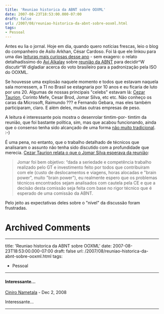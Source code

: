 ```yaml
---
title: 'Reuniao historica da ABNT sobre OOXML'
date: 2007-08-23T18:53:00.000-07:00
draft: false
url: /2007/08/reuniao-historica-da-abnt-sobre-ooxml.html
tags: 
- Pessoal
---
```


Antes eu lia o jornal. Hoje em dia, quando quero notícias frescas, leio o blog do companheiro de Asilo Arkhan, César Cardoso. Foi lá que ele linkou para uma das [leituras mais curiosas desse ano](http://zyakannazio.eti.br/fudeblog/2007/08/22/a-vinganca-sangrenta-dos-biscoitos-sortidos-contra-o-monstro-twitter-de-pobre/) - sem exagero: o relato detalhadíssimo do [Avi Alkalay](http://avi.alkalay.net/) sobre [reunião da ABNT](http://avi.alkalay.net/2007/08/abnt-ooxml-odf.html) para decidir^W discutir^W digladiar acerca do voto brasileiro para a padronização pela ISO do OOXML.  
  
Se houvesse uma explosão naquele momento e todos que estavam naquela sala morressem, a TI no Brasil se estagnaria por 10 anos e eu ficaria de luto por uns 20. Algumas de nossas principais "celebs" estavam lá: [Cezar Taurion](http://www.librarything.com/work/3513115&book=18594922), Corinto Mefe, Cesar Brod, Jomar Silva, etc etc. Não conheço os caras da Microsoft, Raimundo ??? e Fernando Gebara, mas eles também participaram, claro. E além deles, muitas outras empresas de peso.  
  
A leitura é interessante pois mostra o desenrolar timtim-por- timtim da reunião, que foi bastante política, sim, mas que acabou funcionando, ainda que o consenso tenha sido alcançado de uma forma [não muito tradicional](http://avi.alkalay.net/2007/08/ooxml-brazil-says-no.html). :-)  
  
É uma pena, no entanto, que o trabalho detalhado de técnicos que analisaram o assunto não tenha sido discutido com a profundidade que merecia. [Cezar Taurion relata o que o Jomar Silva esperava da reunião](http://www-03.ibm.com/developerworks/blogs/page/ctaurion?entry=por_dentro_do_gt_que):  

> Jomar foi bem objetivo: “dada a seriedade e competência trabalho realizado pelo GT e investimento feito por todos que contribuiram com ele (custo de deslocamentos e viagens, horas alocadas e "brain power", muito "brain power"), eu realmente espero que os problemas técnicos encontrados sejam analisados com cautela pela CE e que a decisão desta comissão seja feita com base no rigor técnico que é esperado de uma comissão da ABNT.

  
Pelo jeito as expectativas deles sobre o "nível" da discussão foram frustradas.
# Archived Comments
---
title: 'Reuniao historica da ABNT sobre OOXML'
date: 2007-08-23T18:53:00.000-07:00
draft: false
url: /2007/08/reuniao-historica-da-abnt-sobre-ooxml.html
tags: 
- Pessoal
---

#### Interessante...
[Ciniro Nametala](https://www.blogger.com/profile/09739850884911407665 "noreply@blogger.com") - <time datetime="2008-12-30T07:42:00.000-08:00">Dec 2, 2008</time>

Interessante...
<hr />
